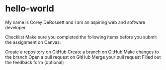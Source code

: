 # hello-world
My name is Corey DeRossett and I am an aspiring web and software developer.

Checklist
Make sure you completed the following items before you submit the assignment on Canvas:

 Create a repository on GitHub
 Create a branch on GitHub
 Make changes to the branch
 Open a pull request on GitHub
 Merge your pull request
 Filled out the feedback form (optional)
